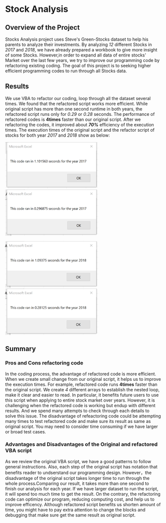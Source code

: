 # Stock Analysis
## Overview of the Project
Stocks Analysis project uses Steve's Green-Stocks dataset to help his parents to analyze their investments. By analyzing *12* different Stocks in *2017* and *2018*, we have already prepared a workbook to give more insight of some Stocks. However,in order to expand all data of entire stocks' Market over the last few years, we try to improve our programming code by refactoring existing coding. The goal of this project is to seeking higher efficient programming codes to run through all Stocks data. 
## Results
We use VBA to refactor our coding, loop through all the dataset several times. We found that the refactored script works more efficient. While original script has more than one second runtime in both years, the refactored script runs only for *0.29* or *0.28* seconds. The performance of refactored codes is **4times** faster than our original script. After we refactoring the codes, it improved about ***70%*** efficiency of the execution times. The execution times of the original script and the refactor script of stocks for both year *2017* and *2018* show as below:

<img src="Resources/year 2017 orig.png" width="300" height="150"> <img src="Resources/VBA_Challenge_2017.png" width="300" height="150">

<img src="Resources/year 2018 orig.png" width="300" height="150"> <img src="Resources/VBA_Challenge_2018.png" width="300" height="150">


## Summary
### Pros and Cons refactoring code
In the coding process, the advantage of refactored code is more efficient. When we create small change from our original script, it helps us to improve the execution times. For example, refactored code runs **4times** faster than the original script. We create *4* different arrays to establish the nested loop, make it clear and easier to read. In particular, it benefits future users to use this script when applying to entire stock market over years. However, it is challenging when the refactored code is working but endup with different results. And we spend many attempts to check through each details to solve this issue. The disadvantage of refeactoring code could be attempting many times to test refactored code and make sure its result as same as original script. You may need to consider time consuming if we have larger or broad test cases.
### Advantages and Disadvantages of the Original and refactored VBA script
As we review the original VBA script, we have a good patterns to follow general instructions. Also, each step of the original script has notation that benefits reader to undserstand our programming design. However，the disadvantage of the original script takes longer time to run through the whole process.Comparing our result, it takes more than one second to finish our analysis for each year. If we have larger dataset to run the script, it will spend too much time to get the result. On the contrary, the refactoring code can optimize our program, reducing computing cost, and help us to improve efficency. Although refactored script benefits us shorten amount of time, you might have to pay extra attention to change the blocks and debugging that make sure get the same result as original script. 


